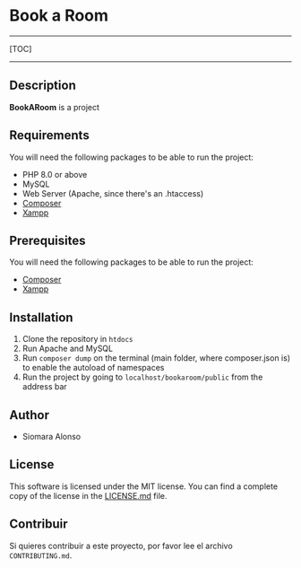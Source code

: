 # Book a Room
---
[TOC]

---

## Description
**BookARoom** is a project 

## Requirements
You will need the following packages to be able to run the project:
* PHP 8.0 or above
* MySQL
* Web Server (Apache, since there's an .htaccess)
* [Composer](https://getcomposer.org/download/)
* [Xampp](https://www.apachefriends.org/es/index.html)

## Prerequisites
You will need the following packages to be able to run the project:
* [Composer](https://getcomposer.org/download/)
* [Xampp](https://www.apachefriends.org/es/index.html)

## Installation 
1. Clone the repository in `htdocs`
2. Run Apache and MySQL
3. Run `composer dump` on the terminal (main folder, where composer.json is) to enable the autoload of namespaces
4. Run the project by going to `localhost/bookaroom/public` from the address bar

## Author
* Siomara Alonso
## License
This software is licensed under the MIT license. You can find a complete copy of the license in the [LICENSE.md](LICENSE.md) file.

## Contribuir
Si quieres contribuir a este proyecto, por favor lee el archivo `CONTRIBUTING.md`.
